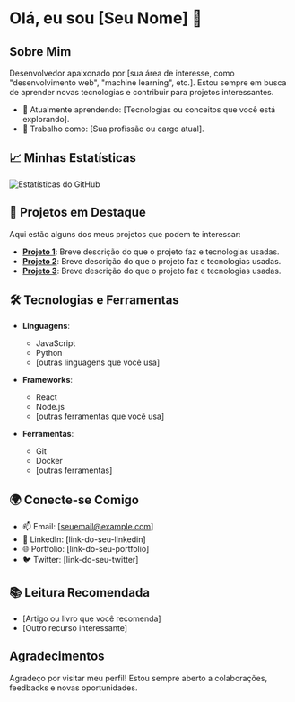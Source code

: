# Olá, eu sou [Seu Nome] 👋

## Sobre Mim
Desenvolvedor apaixonado por [sua área de interesse, como "desenvolvimento web", "machine learning", etc.]. Estou sempre em busca de aprender novas tecnologias e contribuir para projetos interessantes.

- 🌱 Atualmente aprendendo: [Tecnologias ou conceitos que você está explorando].
- 💼 Trabalho como: [Sua profissão ou cargo atual].

## 📈 Minhas Estatísticas
![Estatísticas do GitHub](https://github-readme-stats.vercel.app/api?username=seuusuario&show_icons=true&theme=radical)

## 🚀 Projetos em Destaque
Aqui estão alguns dos meus projetos que podem te interessar:

- [**Projeto 1**](link-do-projeto-1): Breve descrição do que o projeto faz e tecnologias usadas.
- [**Projeto 2**](link-do-projeto-2): Breve descrição do que o projeto faz e tecnologias usadas.
- [**Projeto 3**](link-do-projeto-3): Breve descrição do que o projeto faz e tecnologias usadas.

## 🛠 Tecnologias e Ferramentas
- **Linguagens**: 
  - JavaScript
  - Python
  - [outras linguagens que você usa]
  
- **Frameworks**: 
  - React
  - Node.js
  - [outras ferramentas que você usa]

- **Ferramentas**: 
  - Git
  - Docker
  - [outras ferramentas]

## 🌍 Conecte-se Comigo
- 📫 Email: [seuemail@example.com]
- 💼 LinkedIn: [link-do-seu-linkedin]
- 🌐 Portfolio: [link-do-seu-portfolio]
- 🐦 Twitter: [link-do-seu-twitter]

## 📚 Leitura Recomendada
- [Artigo ou livro que você recomenda]
- [Outro recurso interessante]

## Agradecimentos
Agradeço por visitar meu perfil! Estou sempre aberto a colaborações, feedbacks e novas oportunidades.

